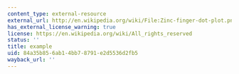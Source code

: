 ```yaml
---
content_type: external-resource
external_url: http://en.wikipedia.org/wiki/File:Zinc-finger-dot-plot.png
has_external_license_warning: true
license: https://en.wikipedia.org/wiki/All_rights_reserved
status: ''
title: example
uid: 84a35b85-6ab1-4bb7-8791-e2d5536d2fb5
wayback_url: ''
---
```


